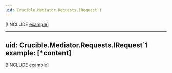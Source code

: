 ```yaml
---
uid: Crucible.Mediator.Requests.IRequest`1
---
```


[!INCLUDE [example](../Fragments/marker-devx-tip.md)]

---
uid: Crucible.Mediator.Requests.IRequest`1
example: [*content]
---

[!INCLUDE [example](../Fragments/request-example.md)]